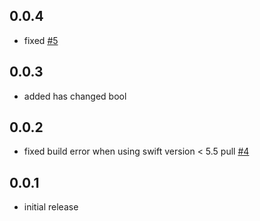 ## 0.0.4

* fixed [#5](https://github.com/aaassseee/screen_brightness/issues/5)

## 0.0.3

* added has changed bool

## 0.0.2

* fixed build error when using swift version < 5.5 pull [#4](https://github.com/aaassseee/screen_brightness/pull/4)

## 0.0.1

* initial release

